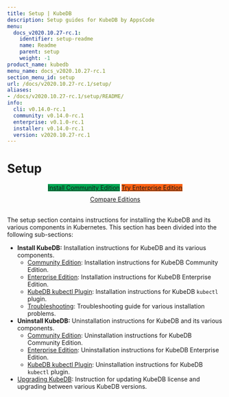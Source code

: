 ```yaml
---
title: Setup | KubeDB
description: Setup guides for KubeDB by AppsCode
menu:
  docs_v2020.10.27-rc.1:
    identifier: setup-readme
    name: Readme
    parent: setup
    weight: -1
product_name: kubedb
menu_name: docs_v2020.10.27-rc.1
section_menu_id: setup
url: /docs/v2020.10.27-rc.1/setup/
aliases:
- /docs/v2020.10.27-rc.1/setup/README/
info:
  cli: v0.14.0-rc.1
  community: v0.14.0-rc.1
  enterprise: v0.1.0-rc.1
  installer: v0.14.0-rc.1
  version: v2020.10.27-rc.1
---
```


# Setup

<div style="text-align: center;">
  <a class="button ac-button  is-link is-medium is-active has-text-weight-normal" href="/docs/v2020.10.27-rc.1/setup/install/community" style="background:#00A651; width: 18rem;">Install Community Edition</a>
  <a class="button ac-button is-info is-medium is-active has-text-weight-normal" href="/docs/v2020.10.27-rc.1/setup/install/enterprise"  style="background:#FC6011; width: 18rem;">Try Enterprise Edition</a>
  <a style="margin-top: 10px; display: block;" href="/docs/v2020.10.27-rc.1/overview/README">Compare Editions</a>
</div>
<br>

The setup section contains instructions for installing the KubeDB and its various components in Kubernetes. This section has been divided into the following sub-sections:

- **Install KubeDB:** Installation instructions for KubeDB and its various components.
  - [Community Edition](/docs/v2020.10.27-rc.1/setup/install/community): Installation instructions for KubeDB Community Edition.
  - [Enterprise Edition](/docs/v2020.10.27-rc.1/setup/install/enterprise): Installation instructions for KubeDB Enterprise Edition.
  - [KubeDB kubectl Plugin](/docs/v2020.10.27-rc.1/setup/install/kubectl_plugin): Installation instructions for KubeDB `kubectl` plugin.
  - [Troubleshooting](/docs/v2020.10.27-rc.1/setup/install/troubleshoting): Troubleshooting guide for various installation problems.
- **Uninstall KubeDB:** Uninstallation instructions for KubeDB and its various components.
  - [Community Edition](/docs/v2020.10.27-rc.1/setup/uninstall/community): Uninstallation instructions for KubeDB Community Edition.
  - [Enterprise Edition](/docs/v2020.10.27-rc.1/setup/uninstall/enterprise): Uninstallation instructions for KubeDB Enterprise Edition.
  - [KubeDB kubectl Plugin](/docs/v2020.10.27-rc.1/setup/uninstall/kubectl_plugin): Uninstallation instructions for KubeDB `kubectl` plugin.
- [Upgrading KubeDB](/docs/v2020.10.27-rc.1/setup/upgrade): Instruction for updating KubeDB license and upgrading between various KubeDB versions.
